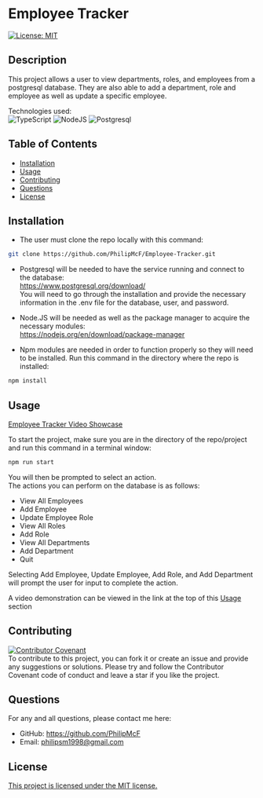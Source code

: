 # Employee Tracker
[![License: MIT](https://img.shields.io/badge/license-MIT-blue)](https://opensource.org/licenses/MIT)
## Description
This project allows a user to view departments, roles, and employees from a postgresql database. They are also able to 
add a department, role and employee as well as update a specific employee.<br>

Technologies used:<br>
![TypeScript](https://img.shields.io/badge/TypeScript-007ACC?style=for-the-badge&logo=typescript&logoColor=white)
![NodeJS](https://img.shields.io/badge/Node.js-43853D?style=for-the-badge&logo=node.js&logoColor=white)
![Postgresql](https://img.shields.io/badge/PostgreSQL-316192?style=for-the-badge&logo=postgresql&logoColor=white)

## Table of Contents
- [Installation](#installation)
- [Usage](#usage)
- [Contributing](#contributing)
- [Questions](#questions)
- [License](#license)

## Installation

- The user must clone the repo locally with this command:
```bash
git clone https://github.com/PhilipMcF/Employee-Tracker.git
```

- Postgresql will be needed to have the service running and connect to the database:<br>
https://www.postgresql.org/download/<br>
You will need to go through the installation and provide the necessary information in the .env file for the database, user, and password.

- Node.JS will be needed as well as the package manager to acquire the necessary modules:<br>
https://nodejs.org/en/download/package-manager

- Npm modules are needed in order to function properly so they will need to be installed. Run this command in the directory where the repo is installed:
```bash
npm install
```

## Usage
[Employee Tracker Video Showcase](TODO:)

To start the project, make sure you are in the directory of the repo/project and run this command in a terminal window:
```bash
npm run start
```
You will then be prompted to select an action.<br>
The actions you can perform on the database is as follows:
- View All Employees
- Add Employee
- Update Employee Role
- View All Roles
- Add Role
- View All Departments
- Add Department
- Quit

Selecting Add Employee, Update Employee, Add Role, and Add Department will prompt the user for input to complete the action.

A video demonstration can be viewed in the link at the top of this [Usage](#usage) section

## Contributing
[![Contributor Covenant](https://img.shields.io/badge/Contributor%20Covenant-2.1-4baaaa.svg)](https://www.contributor-covenant.org/version/2/1/code_of_conduct/)<br>
To contribute to this project, you can fork it or create an issue and provide any suggestions or solutions.
Please try and follow the Contributor Covenant code of conduct and leave a star if you like the project.

## Questions
For any and all questions, please contact me here:
- GitHub: https://github.com/PhilipMcF
- Email: philipsm1998@gmail.com

## License
[This project is licensed under the MIT license.](#https://opensource.org/license/mit)